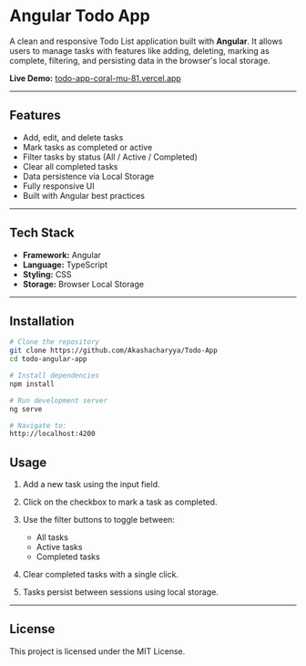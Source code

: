 # Angular Todo App

A clean and responsive Todo List application built with **Angular**. It allows users to manage tasks with features like adding, deleting, marking as complete, filtering, and persisting data in the browser's local storage.

**Live Demo:** [todo-app-coral-mu-81.vercel.app](https://todo-app-coral-mu-81.vercel.app/)

---

##  Features

*  Add, edit, and delete tasks
*  Mark tasks as completed or active
*  Filter tasks by status (All / Active / Completed)
*  Clear all completed tasks
*  Data persistence via Local Storage
*  Fully responsive UI
*  Built with Angular best practices

---

##  Tech Stack

* **Framework:** Angular
* **Language:** TypeScript
* **Styling:** CSS
* **Storage:** Browser Local Storage

---

##  Installation

```bash
# Clone the repository
git clone https://github.com/Akashacharyya/Todo-App
cd todo-angular-app

# Install dependencies
npm install

# Run development server
ng serve

# Navigate to:
http://localhost:4200
```


##  Usage

1. Add a new task using the input field.
2. Click on the checkbox to mark a task as completed.
3. Use the filter buttons to toggle between:

   * All tasks
   * Active tasks
   * Completed tasks
4. Clear completed tasks with a single click.
5. Tasks persist between sessions using local storage.

---

##  License

This project is licensed under the MIT License.
